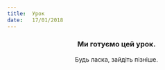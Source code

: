 ```yaml
---
title:  Урок
date:   17/01/2018
---
```


### <center>Ми готуємо цей урок.</center>
<center>Будь ласка, зайдіть пізніше.</center>